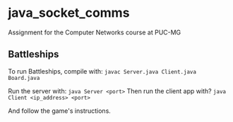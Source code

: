 # java_socket_comms
Assignment for the Computer Networks course at PUC-MG  

## Battleships  
To run Battleships, compile with:
`
javac Server.java Client.java Board.java
`

Run the server with:
`
java Server <port>
`
Then run the client app with?
`
java Client <ip_address> <port>
`

And follow the game's instructions.
